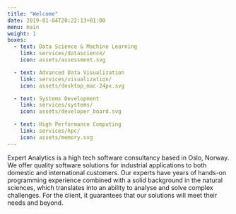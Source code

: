 ```yaml
---
title: "Welcome"
date: 2019-01-04T20:22:13+01:00
menu: main
weight: 1
boxes:
  - text: Data Science & Machine Learning
    link: services/datascience/
    icon: assets/assessment.svg

  - text: Advanced Data Visualization
    link: services/visualization/
    icon: assets/desktop_mac-24px.svg

  - text: Systems Development
    link: services/systems/
    icon: assets/developer_board.svg

  - text: High Performance Computing
    link: services/hpc/
    icon: assets/memory.svg
---
```


Expert Analytics is a high tech software consultancy based in Oslo, Norway. We offer
quality software solutions for industrial applications to both domestic and
international customers. Our experts have years of hands-on programming experience
combined with a solid background in the natural sciences, which translates into an
ability to analyse and solve complex challenges. For the client, it guarantees
that our solutions will meet their needs and beyond.
